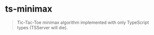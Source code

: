 # ts-minimax

> Tic-Tac-Toe minimax algorithm implemented with only TypeScript types (TSServer will die).
